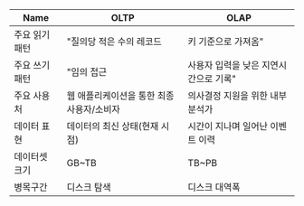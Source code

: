 ﻿| Name           | OLTP                                      | OLAP                                  |
| -------------- | ----------------------------------------- | ------------------------------------- |
| 주요 읽기 패턴 | "질의당 적은 수의 레코드                  | 키 기준으로 가져옴"                   | 많은 레코드에 대한 집계 |
| 주요 쓰기 패턴 | "임의 접근                                | 사용자 입력을 낮은 지연시간으로 기록" | "bulk import(ETL)       | 또는 이벤트 스트림" |
| 주요 사용처    | 웹 애플리케이션을 통한 최종 사용자/소비자 | 의사결정 지원을 위한 내부 분석가      |
| 데이터 표현    | 데이터의 최신 상태(현재 시점)             | 시간이 지나며 일어난 이벤트 이력      |
| 데이터셋 크기  | GB~TB                                     | TB~PB                                 |
| 병목구간       | 디스크 탐색                               | 디스크 대역폭                         |